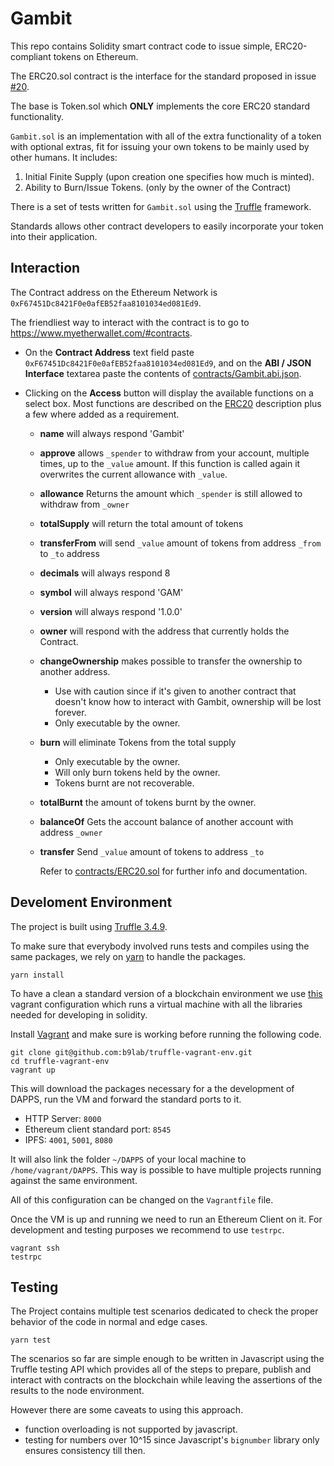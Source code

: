# Gambit

This repo contains Solidity smart contract code to issue simple, ERC20-compliant tokens on Ethereum.

The ERC20.sol contract is the interface for the standard proposed in issue [#20](https://github.com/ethereum/EIPs/issues/20).

The base is Token.sol which **ONLY** implements the core ERC20 standard functionality.

`Gambit.sol` is an implementation with all of the extra functionality of a token with optional extras, fit for issuing your own tokens to be mainly used by other humans. It includes:  

1. Initial Finite Supply (upon creation one specifies how much is minted).
2. Ability to Burn/Issue Tokens. (only by the owner of the Contract)

There is a set of tests written for `Gambit.sol` using the [Truffle](http://truffleframework.com/) framework.

Standards allows other contract developers to easily incorporate your token into their application.

## Interaction

The Contract address on the Ethereum Network is `0xF67451Dc8421F0e0afEB52faa8101034ed081Ed9`.

The friendliest way to interact with the contract is to go to https://www.myetherwallet.com/#contracts.

 - On the **Contract Address** text field paste `0xF67451Dc8421F0e0afEB52faa8101034ed081Ed9`, and on the **ABI / JSON Interface** textarea paste the contents of [contracts/Gambit.abi.json](/contracts/Gambit.abi.json).

- Clicking on the **Access** button will display the available functions on a select box. Most functions are described on the [ERC20](https://github.com/ethereum/EIPs/issues/20) description plus a few where added as a requirement.

  - **name** will always respond 'Gambit'
  - **approve** allows `_spender` to withdraw from your account, multiple times, up to the `_value` amount. If this function is called again it overwrites the current allowance with `_value`.
  - **allowance** Returns the amount which `_spender` is still allowed to withdraw from `_owner`
  - **totalSupply** will return the total amount of tokens
  - **transferFrom** will send `_value` amount of tokens from address `_from` to `_to` address
  - **decimals** will always respond 8
  - **symbol** will always respond 'GAM'
  - **version** will always respond '1.0.0'
  - **owner** will respond with the address that currently holds the Contract.
  - **changeOwnership** makes possible to transfer the ownership to another address.
    - Use with caution since if it's given to another contract that doesn't know how to interact with Gambit, ownership will be lost forever.
    - Only executable by the owner.
  - **burn** will eliminate Tokens from the total supply
    - Only executable by the owner.
    - Will only burn tokens held by the owner.
    - Tokens burnt are not recoverable.
  - **totalBurnt** the amount of tokens burnt by the owner.
  - **balanceOf** Gets the account balance of another account with address `_owner`
  - **transfer** Send `_value` amount of tokens to address `_to`

    Refer to [contracts/ERC20.sol](/contracts/ERC20.json) for further info and documentation.

## Develoment Environment

The project is built using [Truffle 3.4.9](http://truffleframework.com).

To make sure that everybody involved runs tests and compiles using the same packages, we rely on [yarn](https://yarnpkg.com/en/) to handle the packages.

```
yarn install
```

To have a clean a standard version of a blockchain environment we use [this](https://github.com/b9lab/truffle-vagrant-env) vagrant configuration which runs a virtual machine with all the libraries needed for developing in solidity.

Install [Vagrant](https://www.vagrantup.com) and make sure is working before running the following code.

```
git clone git@github.com:b9lab/truffle-vagrant-env.git
cd truffle-vagrant-env
vagrant up
```

This will download the packages necessary for a the development of DAPPS, run the VM and forward the standard ports to it.

  - HTTP Server: `8000`
  - Ethereum client standard port: `8545`
  - IPFS: `4001`, `5001`, `8080`

It will also link the folder `~/DAPPS` of your local machine to `/home/vagrant/DAPPS`. This way is possible to have multiple projects running against the same environment.

All of this configuration can be changed on the `Vagrantfile` file.

Once the VM is up and running we need to run an Ethereum Client on it.
For development and testing purposes we recommend to use `testrpc`.

```
vagrant ssh
testrpc
```

## Testing

The Project contains multiple test scenarios dedicated to check the proper behavior of the code in normal and edge cases.

```
yarn test
```

The scenarios so far are simple enough to be written in Javascript using the Truffle testing API which provides all of the steps to prepare, publish and interact with contracts on the blockchain while leaving the assertions of the results to the node environment.

However there are some caveats to using this approach.

  - function overloading is not supported by javascript.
  - testing for numbers over 10^15 since Javascript's `bignumber` library only ensures consistency till then.
